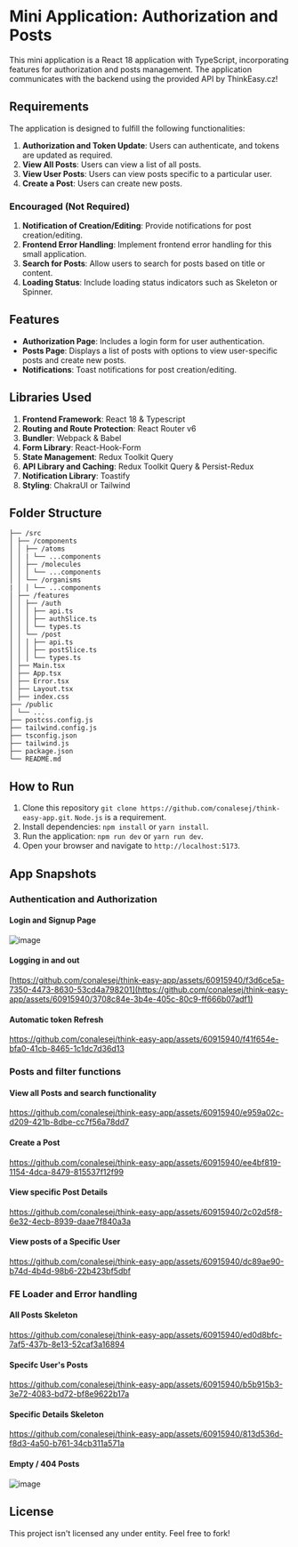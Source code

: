 

# Mini Application: Authorization and Posts

This mini application is a React 18  application with TypeScript, incorporating features for authorization and posts management. The application communicates with the backend using the provided API by ThinkEasy.cz!

## Requirements

The application is designed to fulfill the following functionalities:

1. **Authorization and Token Update**: Users can authenticate, and tokens are updated as required.
2. **View All Posts**: Users can view a list of all posts.
3. **View User Posts**: Users can view posts specific to a particular user.
4. **Create a Post**: Users can create new posts.

### Encouraged (Not Required)

1. **Notification of Creation/Editing**: Provide notifications for post creation/editing.
2. **Frontend Error Handling**: Implement frontend error handling for this small application.
3. **Search for Posts**: Allow users to search for posts based on title or content.
4. **Loading Status**: Include loading status indicators such as Skeleton or Spinner.

## Features

- **Authorization Page**: Includes a login form for user authentication.
- **Posts Page**: Displays a list of posts with options to view user-specific posts and create new posts.
- **Notifications**: Toast notifications for post creation/editing.


## Libraries Used

1. **Frontend Framework**: React 18 & Typescript
2. **Routing and Route Protection**: React Router v6
3. **Bundler**: Webpack & Babel
4. **Form Library**: React-Hook-Form
5. **State Management**: Redux Toolkit Query
6. **API Library and Caching**: Redux Toolkit Query & Persist-Redux
7. **Notification Library**: Toastify
8. **Styling**: ChakraUI or Tailwind

## Folder Structure
```
├── /src
│ ├── /components
│ │ ├── /atoms
│ │ | └── ...components  
│ │ ├── /molecules
│ │ │ └── ...components  
│ │ └── /organisms
| │ │ └── ...components  
│ ├── /features
│ │ ├── /auth
│ │ │ ├── api.ts
│ │ │ ├── authSlice.ts
│ │ │ └── types.ts
│ │ └── /post
│ │ │ ├── api.ts
│ │ │ ├── postSlice.ts
│ │ │ └── types.ts
│ ├── Main.tsx
│ ├── App.tsx
│ ├── Error.tsx
│ ├── Layout.tsx
│ ├── index.css
├── /public
│ └── ...
├── postcss.config.js
├── tailwind.config.js
├── tsconfig.json
├── tailwind.js
├── package.json
└── README.md
```

## How to Run

1. Clone this repository `git clone https://github.com/conalesej/think-easy-app.git`. `Node.js` is a requirement.
2. Install dependencies: `npm install` or `yarn install`.
3. Run the application: `npm run dev` or `yarn run dev`.
4. Open your browser and navigate to `http://localhost:5173`.

## App Snapshots
### Authentication and Authorization
#### Login and Signup Page
![image](https://github.com/conalesej/think-easy-app/assets/60915940/c23d849a-d7fc-4a5f-8181-3904ca9bce73)
#### Logging in and out
[https://github.com/conalesej/think-easy-app/assets/60915940/f3d6ce5a-7350-4473-8630-53cd4a798201](https://github.com/conalesej/think-easy-app/assets/60915940/3708c84e-3b4e-405c-80c9-ff666b07adf1)
#### Automatic token Refresh
https://github.com/conalesej/think-easy-app/assets/60915940/f41f654e-bfa0-41cb-8465-1c1dc7d36d13
### Posts and filter functions
#### View all Posts and search functionality
https://github.com/conalesej/think-easy-app/assets/60915940/e959a02c-d209-421b-8dbe-cc7f56a78dd7
#### Create a Post
https://github.com/conalesej/think-easy-app/assets/60915940/ee4bf819-1154-4dca-8479-815537f12f99
#### View specific Post Details
https://github.com/conalesej/think-easy-app/assets/60915940/2c02d5f8-6e32-4ecb-8939-daae7f840a3a
#### View posts of a Specific User
https://github.com/conalesej/think-easy-app/assets/60915940/dc89ae90-b74d-4b4d-98b6-22b423bf5dbf

### FE Loader and Error handling
#### All Posts Skeleton
https://github.com/conalesej/think-easy-app/assets/60915940/ed0d8bfc-7af5-437b-8e13-52caf3a16894
#### Specifc User's Posts
https://github.com/conalesej/think-easy-app/assets/60915940/b5b915b3-3e72-4083-bd72-bf8e9622b17a
#### Specific Details Skeleton 
https://github.com/conalesej/think-easy-app/assets/60915940/813d536d-f8d3-4a50-b761-34cb311a571a
#### Empty / 404 Posts
![image](https://github.com/conalesej/think-easy-app/assets/60915940/2f4e56a9-e4e7-4f9e-bb89-3e7ad0a5f13f)


## License

This project isn't licensed any under entity. Feel free to fork! 
